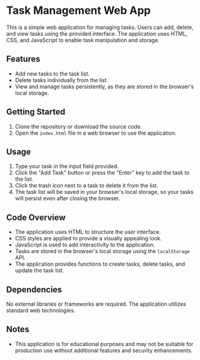 # Task Management Web App

This is a simple web application for managing tasks. Users can add, delete, and view tasks using the provided interface. The application uses HTML, CSS, and JavaScript to enable task manipulation and storage.

## Features

- Add new tasks to the task list.
- Delete tasks individually from the list.
- View and manage tasks persistently, as they are stored in the browser's local storage.

## Getting Started

1. Clone the repository or download the source code.
2. Open the `index.html` file in a web browser to use the application.

## Usage

1. Type your task in the input field provided.
2. Click the "Add Task" button or press the "Enter" key to add the task to the list.
3. Click the trash icon next to a task to delete it from the list.
4. The task list will be saved in your browser's local storage, so your tasks will persist even after closing the browser.

## Code Overview

- The application uses HTML to structure the user interface.
- CSS styles are applied to provide a visually appealing look.
- JavaScript is used to add interactivity to the application.
- Tasks are stored in the browser's local storage using the `localStorage` API.
- The application provides functions to create tasks, delete tasks, and update the task list.

## Dependencies

No external libraries or frameworks are required. The application utilizes standard web technologies.

## Notes

- This application is for educational purposes and may not be suitable for production use without additional features and security enhancements.
